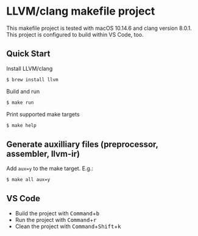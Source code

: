 # LLVM/clang makefile project

This makefile project is tested with macOS 10.14.6 and clang version 8.0.1.
This project is configured to build within VS Code, too.

## Quick Start
Install LLVM/clang
```bash
$ brew install llvm
```

Build and run
```bash
$ make run
```

Print supported make targets
```bash
$ make help
```

## Generate auxilliary files (preprocessor, assembler, llvm-ir)
Add ```aux=y``` to the make target. E.g.:
```bash
$ make all aux=y
```

## VS Code

- Build the project with <kbd>Command</kbd>+<kbd>b</kbd>
- Run the project with <kbd>Command</kbd>+<kbd>r</kbd>
- Clean the project with <kbd>Command</kbd>+<kbd>Shift</kbd>+<kbd>k</kbd>